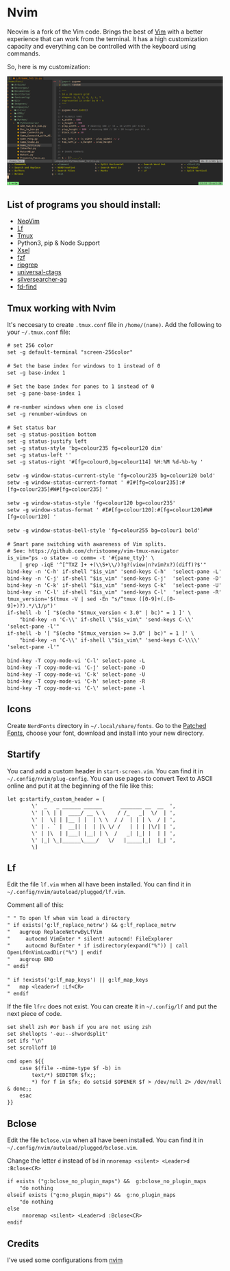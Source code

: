 # Nvim
Neovim is a fork of the Vim code. Brings the best of [Vim](https://www.vim.org/) with a better experience that can work from the terminal.
It has a high customization capacity and everything can be controlled with the keyboard using commands.

So, here is my customization:

<img src="https://github.com/frankorc/nvim/blob/main/Images/2020-10-13_12-53.png" />

## List of programs you should install:
* [NeoVim](https://neovim.io/)
* [Lf](https://github.com/gokcehan/lf)
* [Tmux](https://github.com/tmux/tmux/wiki)
* Python3, pip & Node Support
* [Xsel](https://github.com/kfish/xsel)
* [fzf](https://github.com/junegunn/fzf)
* [ripgrep](https://github.com/BurntSushi/ripgrep)
* [universal-ctags](https://github.com/universal-ctags/ctags)
* [silversearcher-ag](https://github.com/ggreer/the_silver_searcher)
* [fd-find](https://github.com/sharkdp/fd)


## Tmux working with Nvim
It's neccesary to create `.tmux.conf` file in `/home/(name)`. 
Add the following to your `~/.tmux.conf` file:

```
# set 256 color
set -g default-terminal "screen-256color"

# Set the base index for windows to 1 instead of 0
set -g base-index 1

# Set the base index for panes to 1 instead of 0
set -g pane-base-index 1

# re-number windows when one is closed
set -g renumber-windows on

# Set status bar
set -g status-position bottom
set -g status-justify left
set -g status-style 'bg=colour235 fg=colour120 dim'
set -g status-left ''
set -g status-right '#[fg=colour0,bg=colour114] %H:%M %d-%b-%y '

setw -g window-status-current-style 'fg=colour235 bg=colour120 bold'
setw -g window-status-current-format ' #I#[fg=colour235]:#[fg=colour235]#W#[fg=colour235] '

setw -g window-status-style 'fg=colour120 bg=colour235'
setw -g window-status-format ' #I#[fg=colour120]:#[fg=colour120]#W#[fg=colour120] '

setw -g window-status-bell-style 'fg=colour255 bg=colour1 bold'

# Smart pane switching with awareness of Vim splits.
# See: https://github.com/christoomey/vim-tmux-navigator
is_vim="ps -o state= -o comm= -t '#{pane_tty}' \
    | grep -iqE '^[^TXZ ]+ +(\\S+\\/)?g?(view|n?vim?x?)(diff)?$'"
bind-key -n 'C-h' if-shell "$is_vim" 'send-keys C-h'  'select-pane -L'
bind-key -n 'C-j' if-shell "$is_vim" 'send-keys C-j'  'select-pane -D'
bind-key -n 'C-k' if-shell "$is_vim" 'send-keys C-k'  'select-pane -U'
bind-key -n 'C-l' if-shell "$is_vim" 'send-keys C-l'  'select-pane -R'
tmux_version='$(tmux -V | sed -En "s/^tmux ([0-9]+(.[0-9]+)?).*/\1/p")'
if-shell -b '[ "$(echo "$tmux_version < 3.0" | bc)" = 1 ]' \
    "bind-key -n 'C-\\' if-shell \"$is_vim\" 'send-keys C-\\'  'select-pane -l'"
if-shell -b '[ "$(echo "$tmux_version >= 3.0" | bc)" = 1 ]' \
    "bind-key -n 'C-\\' if-shell \"$is_vim\" 'send-keys C-\\\\'  'select-pane -l'"

bind-key -T copy-mode-vi 'C-l' select-pane -L
bind-key -T copy-mode-vi 'C-j' select-pane -D
bind-key -T copy-mode-vi 'C-k' select-pane -U
bind-key -T copy-mode-vi 'C-h' select-pane -R
bind-key -T copy-mode-vi 'C-\' select-pane -l

```

## Icons
Create `NerdFonts` directory in `~/.local/share/fonts`.
Go to the [Patched Fonts](https://github.com/ryanoasis/nerd-fonts), choose your font, download and install into your new directory.


## Startify
You cand add a custom header in `start-screen.vim`. You can find it in `~/.config/nvim/plug-config`.
You can use pages to convert Text to ASCII online and put it at the beginning of the file like this:

```
let g:startify_custom_header = [
        \'  _   _ ______ ______      _______ __  __  ',
        \' | \ | |  ____/ __ \ \    / /_   _|  \/  | ',
        \' |  \| | |__ | |  | \ \  / /  | | | \  / | ', 
        \' | . ` |  __|| |  | |\ \/ /   | | | |\/| | ',
        \' | |\  | |___| |__| | \  /   _| |_| |  | | ',
        \' |_| \_|______\____/   \/   |_____|_|  |_| ',
        \]
```
                                      
                                      
## Lf
Edit the file `lf.vim` when all have been installed. You can find it in `~/.config/nvim/autoload/plugged/lf.vim`.

Comment all of this:
```
" " To open lf when vim load a directory
" if exists('g:lf_replace_netrw') && g:lf_replace_netrw
"   augroup ReplaceNetrwByLfVim
"     autocmd VimEnter * silent! autocmd! FileExplorer
"     autocmd BufEnter * if isdirectory(expand("%")) | call OpenLfOnVimLoadDir("%") | endif
"   augroup END
" endif

" if !exists('g:lf_map_keys') || g:lf_map_keys
"   map <leader>f :Lf<CR>
" endif
```

If the file `lfrc` does not exist. You can create it in `~/.config/lf` and put the next piece of code. 
```
set shell zsh #or bash if you are not using zsh
set shellopts '-eu:--shwordsplit'
set ifs "\n"
set scrolloff 10

cmd open ${{
    case $(file --mime-type $f -b) in
        text/*) $EDITOR $fx;;
        *) for f in $fx; do setsid $OPENER $f > /dev/null 2> /dev/null & done;;
    esac
}}
```

## Bclose
Edit the file `bclose.vim` when all have been installed. You can find it in `~/.config/nvim/autoload/plugged/bclose.vim`.

Change the letter `d` instead of `bd` in `nnoremap <silent> <Leader>d :Bclose<CR>`
```
if exists ("g:bclose_no_plugin_maps") &&  g:bclose_no_plugin_maps
    "do nothing
elseif exists ("g:no_plugin_maps") &&  g:no_plugin_maps
    "do nothing
else
     nnoremap <silent> <Leader>d :Bclose<CR>
endif
```

## Credits
I've used some configurations from [nvim](https://github.com/ChristianChiarulli/nvim)
